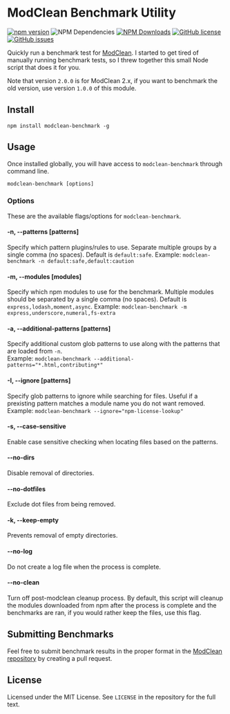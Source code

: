 # ModClean Benchmark Utility
[![npm version](https://img.shields.io/npm/v/modclean-benchmark.svg)](https://www.npmjs.com/package/modclean-benchmark) ![NPM Dependencies](https://david-dm.org/KyleRoss/modclean-benchmark.svg) [![NPM Downloads](https://img.shields.io/npm/dm/modclean-benchmark.svg)](https://www.npmjs.com/package/modclean-benchmark) [![GitHub license](https://img.shields.io/badge/license-MIT-blue.svg)](https://raw.githubusercontent.com/KyleRoss/modclean-benchmark/master/LICENSE) [![GitHub issues](https://img.shields.io/github/issues/KyleRoss/modclean-benchmark.svg)](https://github.com/KyleRoss/modclean-benchmark/issues)

Quickly run a benchmark test for [ModClean](https://github.com/ModClean/modclean). I started to get tired of manually running benchmark tests, so I threw together this small Node script that does it for you.

Note that version `2.0.0` is for ModClean 2.x, if you want to benchmark the old version, use version `1.0.0` of this module.

## Install

    npm install modclean-benchmark -g


## Usage
Once installed globally, you will have access to `modclean-benchmark` through command line.

    modclean-benchmark [options]


### Options
These are the available flags/options for `modclean-benchmark`.

#### -n, --patterns [patterns]
Specify which pattern plugins/rules to use. Separate multiple groups by a single comma (no spaces). Default is `default:safe`. 
Example: `modclean-benchmark -n default:safe,default:caution`

#### -m, --modules [modules]
Specify which npm modules to use for the benchmark. Multiple modules should be separated by a single comma (no spaces). Default is `express,lodash,moment,async`.
Example: `modclean-benchmark -m express,underscore,numeral,fs-extra`

#### -a, --additional-patterns [patterns]
Specify additional custom glob patterns to use along with the patterns that are loaded from `-n`.  
Example: `modclean-benchmark --additional-patterns="*.html,contributing*"`

#### -I, --ignore [patterns]
Specify glob patterns to ignore while searching for files. Useful if a prexisting pattern matches a module name you do not want removed.  
Example: `modclean-benchmark --ignore="npm-license-lookup"`

#### -s, --case-sensitive
Enable case sensitive checking when locating files based on the patterns.

#### --no-dirs
Disable removal of directories.

#### --no-dotfiles
Exclude dot files from being removed.

#### -k, --keep-empty
Prevents removal of empty directories.

#### --no-log
Do not create a log file when the process is complete.

#### --no-clean
Turn off post-modclean cleanup process. By default, this script will cleanup the modules downloaded from npm after the process is complete and the benchmarks are ran, if you would rather keep the files, use this flag.

## Submitting Benchmarks
Feel free to submit benchmark results in the proper format in the [ModClean repository](https://github.com/ModClean/modclean) by creating a pull request.

## License
Licensed under the MIT License. See `LICENSE` in the repository for the full text.
